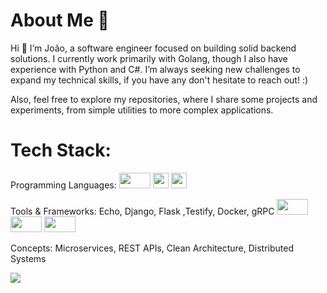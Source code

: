 # About Me 💫
Hi 👋 I’m João, a software engineer focused on building solid backend solutions. I currently work primarily with Golang, though I also have experience with Python and C#. I’m always seeking new challenges to expand my technical skills, if you have any don't hesitate to reach out! :)

Also, feel free to explore my repositories, where I share some projects and experiments, from simple utilities to more complex applications.

# Tech Stack:
Programming Languages: 
<img src="https://upload.wikimedia.org/wikipedia/commons/thumb/0/05/Go_Logo_Blue.svg/1200px-Go_Logo_Blue.svg.png" width="50" height="25"> 
<img src="https://upload.wikimedia.org/wikipedia/commons/thumb/c/c3/Python-logo-notext.svg/800px-Python-logo-notext.svg.png" width="25" height="25">
<img src="https://www.jetbrains.com/guide/assets/csharp-logo-265a149e.svg" width="25" height="25">

Tools & Frameworks: Echo, Django, Flask ,Testify, Docker, gRPC
<img src="https://upload.wikimedia.org/wikipedia/commons/thumb/0/05/Go_Logo_Blue.svg/1200px-Go_Logo_Blue.svg.png" width="50" height="25">
<img src="https://upload.wikimedia.org/wikipedia/commons/thumb/0/05/Go_Logo_Blue.svg/1200px-Go_Logo_Blue.svg.png" width="50" height="25">
<img src="https://upload.wikimedia.org/wikipedia/commons/thumb/0/05/Go_Logo_Blue.svg/1200px-Go_Logo_Blue.svg.png" width="50" height="25">

Concepts: Microservices, REST APIs, Clean Architecture, Distributed Systems

<img src="https://github-readme-stats.vercel.app/api/top-langs/?username=joaoferreiravnf"/>
